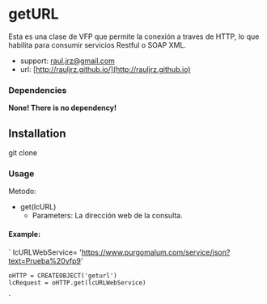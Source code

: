 # getURL

Esta es una clase de VFP que permite la conexión a traves de HTTP, lo que habilita para consumir servicios Restful o SOAP XML.

* support: raul.jrz@gmail.com
* url: [http://rauljrz.github.io/](http://rauljrz.github.io)


### Dependencies
**None! There is no dependency!**


## Installation
git clone 


### Usage
Metodo: 

- get(lcURL) 
	+ Parameters: La dirección web de la consulta.

#### Example:

`	lcURLWebService= 'https://www.purgomalum.com/service/json?text=Prueba%20vfp9'

	oHTTP = CREATEOBJECT('geturl')
	lcRequest = oHTTP.get(lcURLWebService)
`
